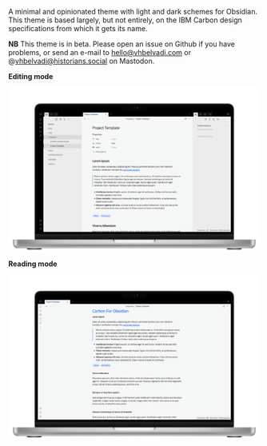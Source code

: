 A minimal and opinionated theme with light and dark schemes for Obsidian. This theme is based largely, but not entirely, on the IBM Carbon design specifications from which it gets its name.

**NB** This theme is in beta. Please open an issue on Github if you have problems, or send an e-mail to hello@vhbelvadi.com or @vhbelvadi@historians.social on Mastodon.

**Editing mode**

![Editing mode](carbon-editing-mockup.png)

**Reading mode**

![Reading mode](carbon-reading-mockup.png)
